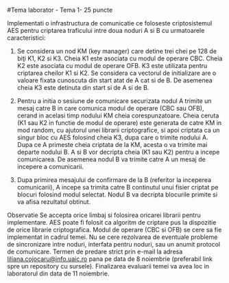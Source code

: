 #Tema laborator - Tema 1- 25 puncte

Implementati o infrastructura de comunicatie ce foloseste criptosistemul AES pentru
criptarea traficului intre doua noduri A si B cu urmatoarele caracteristici:

1. Se considera un nod KM (key manager) care detine trei chei pe 128 de biţi K1, K2
si K3. Cheia K1 este asociata cu modul de operare CBC. Cheia K2 este asociata cu
modul de operare OFB. K3 este utilizata pentru criptarea cheilor K1 si K2. Se
considera ca vectorul de initializare are o valoare fixata cunoscuta din start atat de A
cat si de B. De asemenea cheia K3 este detinuta din start si de A si de B.

2. Pentru a initia o sesiune de comunicare securizata nodul A trimite un mesaj catre B
in care comunica modul de operare (CBC sau OFB), cerand in acelasi timp nodului
KM cheia corespunzatoare. Cheia ceruta (K1 sau K2 in functie de modul de operare)
este generata de catre KM in mod random, cu ajutorul unei librarii criptografice, si
apoi criptata ca un singur bloc cu AES folosind cheia K3, dupa care o trimite nodului
A. Dupa ce A primeste cheia criptata de la KM, acesta o va trimite mai departe
nodului B. A si B vor decripta cheia (K1 sau K2) pentru a incepe comunicarea. De
asemenea nodul B va trimite catre A un mesaj de incepere a comunicarii.

3. Dupa primirea mesajului de confirmare de la B (referitor la inceperea
comunicarii), A incepe sa trimita catre B continutul unui fisier criptat pe blocuri
folosind modul selectat. Nodul B va decripta blocurile primite si va afisa rezultatul
obtinut.

Observatie
Se accepta orice limbaj si folosirea oricarei librarii pentru implementare. AES poate fi
folosit ca algoritm de criptare pus la dispozitie de orice librarie criptografica. Modul
de operare (CBC si OFB) se cere sa fie implementat in cadrul temei. Nu se cere
rezolvarea de eventuale probleme de sincronizare intre noduri, interfata pentru noduri,
sau un anumit protocol de comunicare.
Termen de predare strict prin e-mail la adresa liliana.cojocaru@info.uaic.ro pana pe
data de 8 noiembrie (preferabil link spre un repository cu sursele). Finalizarea
evaluarii temei va avea loc in laboratorul din data de 11 noiembrie.